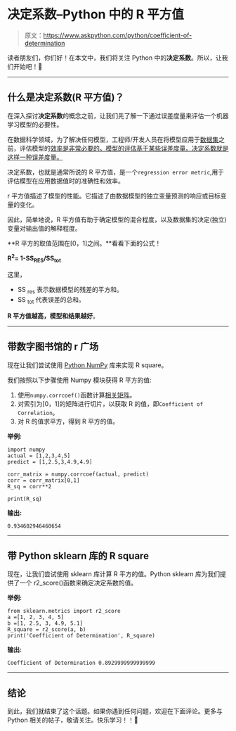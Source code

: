 # 决定系数–Python 中的 R 平方值

> 原文：<https://www.askpython.com/python/coefficient-of-determination>

读者朋友们，你们好！在本文中，我们将关注 Python 中的**决定系数**。所以，让我们开始吧！🙂

* * *

## 什么是决定系数(R 平方值)？

在深入探讨**决定系数**的概念之前，让我们先了解一下通过误差度量来评估一个机器学习模型的必要性。

在数据科学领域，为了解决任何模型，工程师/开发人员在将模型应用于[数据集](https://www.askpython.com/python/examples/standardize-data-in-python)之前，评估模型的[效率是非常必要的。模型的评估基于某些误差度量。决定系数就是这样一种误差度量。](https://www.askpython.com/python/examples/impute-missing-data-values)

决定系数，也就是通常所说的 R 平方值，是一个`regression error metric`,用于评估模型在应用数据值时的准确性和效率。

r 平方值描述了模型的性能。它描述了由数据模型的独立变量预测的响应或目标变量的变化。

因此，简单地说，R 平方值有助于确定模型的混合程度，以及数据集的决定(独立)变量对输出值的解释程度。

**R 平方的取值范围在[0，1]之间。**看看下面的公式！

**R<sup>2</sup>= 1-SS<sub>RES</sub>/SS<sub>tot</sub>**

这里，

*   SS <sub>res</sub> 表示数据模型的残差的平方和。
*   SS <sub>tot</sub> 代表误差的总和。

**R 平方值越高，模型和结果越好**。

* * *

## 带数字图书馆的 r 广场

现在让我们尝试使用 [Python NumPy](https://www.askpython.com/python-modules/numpy/python-numpy-arrays) 库来实现 R square。

我们按照以下步骤使用 Numpy 模块获得 R 平方的值:

1.  使用`numpy.corrcoef()`函数计算[相关矩阵](https://www.askpython.com/python/examples/correlation-matrix-in-python)。
2.  对索引为[0，1]的矩阵进行切片，以获取 R 的值，即`Coefficient of Correlation`。
3.  对 R 的值求平方，得到 R 平方的值。

**举例:**

```
import numpy
actual = [1,2,3,4,5]
predict = [1,2.5,3,4.9,4.9]

corr_matrix = numpy.corrcoef(actual, predict)
corr = corr_matrix[0,1]
R_sq = corr**2

print(R_sq)

```

**输出:**

```
0.934602946460654

```

* * *

## 带 Python sklearn 库的 R square

现在，让我们尝试使用 sklearn 库计算 R 平方的值。Python sklearn 库为我们提供了一个 r2_score()函数来确定决定系数的值。

**举例:**

```
from sklearn.metrics import r2_score 
a =[1, 2, 3, 4, 5] 
b =[1, 2.5, 3, 4.9, 5.1] 
R_square = r2_score(a, b) 
print('Coefficient of Determination', R_square) 

```

**输出:**

```
Coefficient of Determination 0.8929999999999999

```

* * *

## 结论

到此，我们就结束了这个话题。如果你遇到任何问题，欢迎在下面评论。更多与 Python 相关的帖子，敬请关注。快乐学习！！🙂